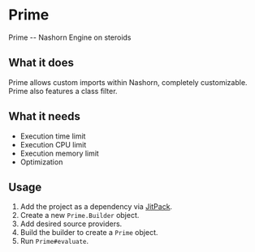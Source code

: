 # Prime
Prime -- Nashorn Engine on steroids

## What it does
Prime allows custom imports within Nashorn, completely customizable. Prime also features a class filter.

## What it needs
* Execution time limit
* Execution CPU limit
* Execution memory limit
* Optimization

## Usage

1) Add the project as a dependency via [JitPack](https://jitpack.io/#arraying/Prime).
2) Create a new `Prime.Builder` object.
3) Add desired source providers.
4) Build the builder to create a `Prime` object.
5) Run `Prime#evaluate`.
